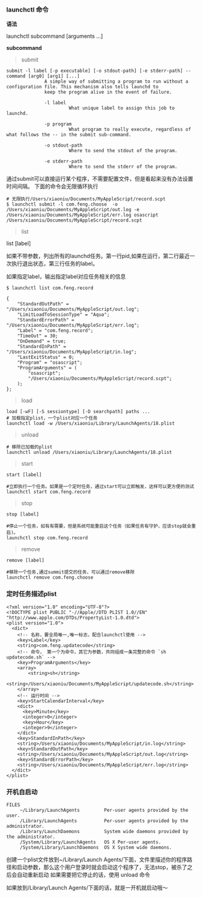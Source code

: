 ### launchctl 命令


**语法**

launchctl subcommand [arguments ...]

**subcommand**

> submit

```
submit -l label [-p executable] [-o stdout-path] [-e stderr-path] -- command [arg0] [arg1] [...]
              A simple way of submitting a program to run without a configuration file. This mechanism also tells launchd to
              keep the program alive in the event of failure.

              -l label
                       What unique label to assign this job to launchd.

              -p program
                       What program to really execute, regardless of what follows the -- in the submit sub-command.

              -o stdout-path
                       Where to send the stdout of the program.

              -e stderr-path
                       Where to send the stderr of the program.
```

通过submit可以直接运行某个程序，不需要配置文件，但是看起来没有办法设置时间间隔。
下面的命令会无限循环执行

```
# 无限执行/Users/xiaoniu/Documents/MyAppleScript/record.scpt
$ launchctl submit -l com.feng.choose  -o /Users/xiaoniu/Documents/MyAppleScript/out.log -e /Users/xiaoniu/Documents/MyAppleScript/err.log osascript /Users/xiaoniu/Documents/MyAppleScript/record.scpt
```

> list

list [label]

如果不带参数，列出所有的launchd任务。第一行pid,如果在运行，第二行最近一次执行退出状态，第三行任务的label。

如果指定label，输出指定label对应任务相关的信息

```
$ launchctl list com.feng.record

{
	"StandardOutPath" = "/Users/xiaoniu/Documents/MyAppleScript/out.log";
	"LimitLoadToSessionType" = "Aqua";
	"StandardErrorPath" = "/Users/xiaoniu/Documents/MyAppleScript/err.log";
	"Label" = "com.feng.record";
	"TimeOut" = 30;
	"OnDemand" = true;
	"StandardInPath" = "/Users/xiaoniu/Documents/MyAppleScript/in.log";
	"LastExitStatus" = 0;
	"Program" = "osascript";
	"ProgramArguments" = (
		"osascript";
		"/Users/xiaoniu/Documents/MyAppleScript/record.scpt";
	);
};
```

> load

```
load [-wF] [-S sessiontype] [-D searchpath] paths ...	
# 加载指定plist，一个plist对应一个任务
launchctl load -w /Users/xiaoniu/Library/LaunchAgents/18.plist
```

> unload

```
# 移除已加载的plist
launchctl unload /Users/xiaoniu/Library/LaunchAgents/18.plist 
```

> start


```
start [label]

#立即执行一个任务。如果是一个定时任务，通过start可以立即触发，这样可以更方便的测试
launchctl start com.feng.record
```

> stop

```
stop [label]

#停止一个任务，如有有需要，但是系统可能重启这个任务（如果任务有守护，应该stop就会重启)。
launchctl stop com.feng.record
```
> remove 

```
remove [label]

#移除一个任务,通过summit提交的任务，可以通过remove移除
launchctl remove com.feng.choose
```
### 定时任务描述plist

```
<?xml version="1.0" encoding="UTF-8"?>
<!DOCTYPE plist PUBLIC "-//Apple//DTD PLIST 1.0//EN" "http://www.apple.com/DTDs/PropertyList-1.0.dtd">
<plist version="1.0">
  <dict>
    <!-- 名称，要全局唯一,唯一标志，配合launchctl使用 -->
    <key>Label</key>
    <string>com.feng.updatecode</string>
    <!-- 命令， 第一个为命令，其它为参数，共同组成一条完整的命令 `sh updatecode.sh` -->
    <key>ProgramArguments</key>
    <array>
        <string>sh</string>
        <string>/Users/xiaoniu/Documents/MyAppleScript/updatecode.sh</string>
    </array>
    <!-- 运行时间 -->
    <key>StartCalendarInterval</key>
    <dict>
      <key>Minute</key>
      <integer>0</integer>
      <key>Hour</key>
      <integer>9</integer>
    </dict>
    <key>StandardInPath</key>
    <string>/Users/xiaoniu/Documents/MyAppleScript/in.log</string>
    <key>StandardOutPath</key>
    <string>/Users/xiaoniu/Documents/MyAppleScript/out.log</string>
    <key>StandardErrorPath</key>
    <string>/Users/xiaoniu/Documents/MyAppleScript/err.log</string>
  </dict>
</plist>
```

### 开机自启动
```
FILES
     ~/Library/LaunchAgents         Per-user agents provided by the user.
     /Library/LaunchAgents          Per-user agents provided by the administrator.
     /Library/LaunchDaemons         System wide daemons provided by the administrator.
     /System/Library/LaunchAgents   OS X Per-user agents.
     /System/Library/LaunchDaemons  OS X System wide daemons.
```

创建一个plist文件放到~/Library/Launch Agents/下面，文件里描述你的程序路径和启动参数，那么这个用户登录时就会启动这个程序了，无法stop，被杀了之后会自动重新启动
如果需要把它停止的话，使用 unload 命令

如果放到/Library/Launch Agents/下面的话，就是一开机就启动哦～



